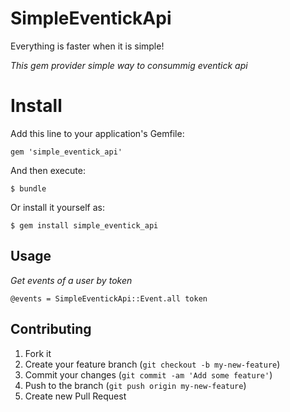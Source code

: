 # SimpleEventickApi
Everything is faster when it is simple!

_This gem provider simple way to consummig eventick api_


# Install

Add this line to your application's Gemfile:

    gem 'simple_eventick_api'

And then execute:

    $ bundle

Or install it yourself as:

    $ gem install simple_eventick_api

## Usage

_Get events of a user by token_

	@events = SimpleEventickApi::Event.all token

## Contributing

1. Fork it
2. Create your feature branch (`git checkout -b my-new-feature`)
3. Commit your changes (`git commit -am 'Add some feature'`)
4. Push to the branch (`git push origin my-new-feature`)
5. Create new Pull Request
